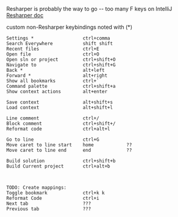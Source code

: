 Resharper is probably the way to go -- too many F keys on IntelliJ
[Resharper doc](https://www.jetbrains.com/help/rider/Reference_Keyboard_Shortcuts_Index.html?keymap=primary_resharper)

custom non-Resharper keybindings noted with (*)

```
Settings * 					ctrl+comma
Search Everywhere 			shift shift
Recent files				ctrl+E
Open file 					ctrl+O
Open sln or project			ctrl+shift+O
Navigate to 				ctrl+shift+G
Back *						alt+left
Forward *					alt+right
Show all bookmarks			ctrl+`
Command palette				ctrl+shift+a
Show context actions		alt+enter

Save context				alt+shift+s
Load context				alt+shift+l

Line comment				ctrl+/
Block comment				ctrl+shift+/
Reformat code				ctrl+alt+l

Go to line 					ctrl+G
Move caret to line start	home			??
Move caret to line end		end				??

Build solution				ctrl+shift+b
Build Current project		ctrl+alt+b



TODO: Create mappings:
Toggle bookmark				ctrl+k k
Reformat Code				ctrl+i
Next tab					???
Previous tab				???
```
